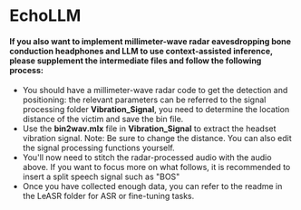 # EchoLLM

#### If you also want to implement millimeter-wave radar eavesdropping bone conduction headphones and LLM to use context-assisted inference, please supplement the intermediate files and follow the following process:
* You should have a millimeter-wave radar code to get the detection and positioning: the relevant parameters can be referred to the signal processing folder **Vibration_Signal**, you need to determine the location distance of the victim and save the bin file.
* Use the **bin2wav.mlx** file in **Vibration_Signal** to extract the headset vibration signal. Note: Be sure to change the distance. You can also edit the signal processing functions yourself.
* You'll now need to stitch the radar-processed audio with the audio above. If you want to focus more on what follows, it is recommended to insert a split speech signal such as "BOS"
* Once you have collected enough data, you can refer to the readme in the LeASR folder for ASR or fine-tuning tasks.
